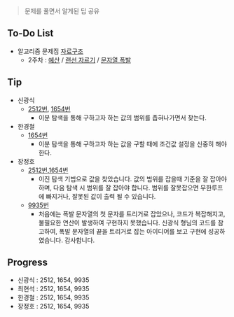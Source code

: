 ﻿> 문제를 풀면서 알게된 팁 공유

## To-Do List
- 알고리즘 문제집 [자료구조](https://www.acmicpc.net/workbook/view/1442)
    - 2주차 : [예산](https://www.acmicpc.net/problem/2512) / 
    [랜선 자르기](https://www.acmicpc.net/problem/1654) / 
    [문자열 폭발](https://www.acmicpc.net/problem/9935)

## Tip
- 신광식
    - [2512번](https://github.com/mel1015/algorithm-study/blob/2512/Winter_Vacation/week_2/2512_mel1015.cpp), 
    [1654번](https://github.com/mel1015/algorithm-study/blob/1654/Winter_Vacation/week_2/1654_mel1015.cpp)
        - 이분 탐색을 통해 구하고자 하는 값의 범위를 좁혀나가면서 찾는다.       
- 한경철
    - [1654번](https://github.com/hankch10/algorithm-study/blob/master/Winter_Vacation/week_2/1654_hankch10.c)
        - 이분 탐색을 통해 구하고자 하는 값을 구할 때에 조건값 설정을 신중히 해야 한다.
- 장정호
    - [2512번](),[1654번]()
        - 이진 탐색 기법으로 값을 찾았습니다. 값의 범위를 잡을때 기준을 잘 잡아야하며, 다음 탐색 시 범위를 잘 잡아야 합니다. 범위를 잘못잡으면 무한루프에 빠지거나, 잘못된 값이 출력 될 수 있습니다.
    - [9935번]()
        - 처음에는 폭발 문자열의 첫 문자를 트리거로 잡았으나, 코드가 복잡해지고, 불필요한 연산이 발생하여 구현하지 못했습니다. 신광식 형님의 코드를 참고하여, 폭발 문자열의 끝을 트리거로 잡는 아이디어를 보고 구현에 성공하였습니다. 감사합니다.

## Progress
- 신광식 : 2512, 1654, 9935
- 최현석 : 2512, 1654, 9935
- 한경철 : 2512, 1654, 9935
- 장정호 : 2512, 1654, 9935